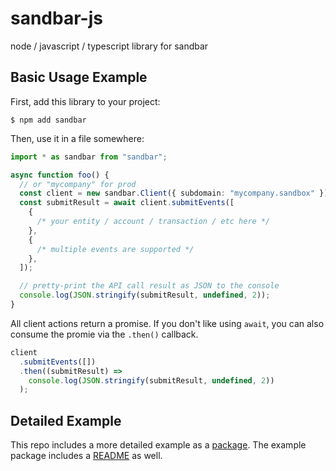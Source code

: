 # sandbar-js

node / javascript / typescript library for sandbar

## Basic Usage Example

First, add this library to your project:

```console
$ npm add sandbar
```

Then, use it in a file somewhere:

```typescript
import * as sandbar from "sandbar";

async function foo() {
  // or "mycompany" for prod
  const client = new sandbar.Client({ subdomain: "mycompany.sandbox" });
  const submitResult = await client.submitEvents([
    {
      /* your entity / account / transaction / etc here */
    },
    {
      /* multiple events are supported */
    },
  ]);

  // pretty-print the API call result as JSON to the console
  console.log(JSON.stringify(submitResult, undefined, 2));
}
```

All client actions return a promise. If you don't like using `await`, you can
also consume the promie via the `.then()` callback.

```typescript
client
  .submitEvents([])
  .then((submitResult) =>
    console.log(JSON.stringify(submitResult, undefined, 2))
  );
```

## Detailed Example

This repo includes a more detailed example as a
[package](https://github.com/trysandbar/sandbar-js/tree/main/examples/example-ts).
The example package includes a
[README](https://github.com/trysandbar/sandbar-js/blob/main/examples/example-ts/README.md)
as well.
